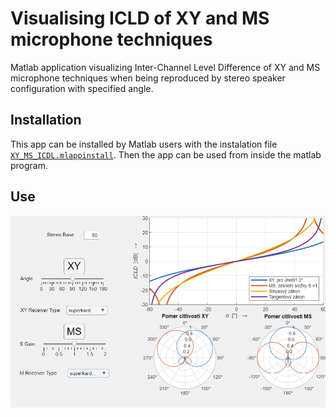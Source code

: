 # Visualising ICLD of XY and MS microphone techniques 
Matlab application visualizing Inter-Channel Level Difference of XY and MS microphone techniques when being reproduced by stereo speaker configuration with specified angle.

## Installation

This app can be installed by Matlab users with the instalation file [`XY_MS_ICDL.mlappinstall`](/XY_MS_ICDL.mlappinstall).
Then the app can be used from inside the matlab program.

## Use

![Screenshot of the application window with the initial state.](/assets/images/initial_state.png)
